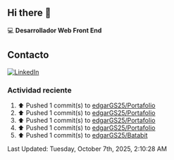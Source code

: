 ## Hi there 👋

:computer: **Desarrollador Web Front End**

## Contacto
[![LinkedIn](https://img.shields.io/badge/LinkedIn-0A66C2?style=for-the-badge&logo=linkedin&logoColor=white)](https://www.linkedin.com/in/edgar-garc%C3%ADa-a91898289/)

### Actividad reciente
<!--RECENT_ACTIVITY:start-->
1. ⬆️ Pushed 1 commit(s) to [edgarGS25/Portafolio](https://github.com/edgarGS25/Portafolio)<br>
2. ⬆️ Pushed 1 commit(s) to [edgarGS25/Portafolio](https://github.com/edgarGS25/Portafolio)<br>
3. ⬆️ Pushed 1 commit(s) to [edgarGS25/Portafolio](https://github.com/edgarGS25/Portafolio)<br>
4. ⬆️ Pushed 1 commit(s) to [edgarGS25/Portafolio](https://github.com/edgarGS25/Portafolio)<br>
5. ⬆️ Pushed 1 commit(s) to [edgarGS25/Batabit](https://github.com/edgarGS25/Batabit)<br>
<!--RECENT_ACTIVITY:end-->
<!--RECENT_ACTIVITY:last_update-->
Last Updated: Tuesday, October 7th, 2025, 2:10:28 AM
<!--RECENT_ACTIVITY:last_update_end-->
